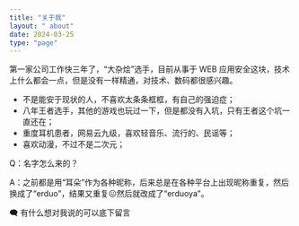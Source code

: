 ```yaml
---
title: "关于我"
layout: " about"
date: 2024-03-25
type: "page"
---
```

第一家公司工作快三年了，“大杂烩”选手，目前从事于 WEB 应用安全这块，技术上什么都会一点，但是没有一样精通，对技术、数码都很感兴趣。

* 不是能安于现状的人，不喜欢太条条框框，有自己的强迫症；
* 八年王者选手，其他的游戏也玩过一下，但是都没有入坑，只有王者这个坑一直还在；
* 重度耳机患者，网易云九级，喜欢轻音乐、流行的、民谣等；
* 喜欢动漫，不过不是二次元；

Q：名字怎么来的？

A：之前都是用“耳朵”作为各种昵称，后来总是在各种平台上出现昵称重复，然后换成了“erduo”，结果又重复😖然后就改成了“erduoya”。

<aside> 🗨️ 有什么想对我说的可以底下留言

</aside>
